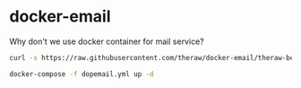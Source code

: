 # docker-email
Why don't we use docker container for mail service?

```bash
curl -s https://raw.githubusercontent.com/theraw/docker-email/theraw-beta1/dopemail.yml > dopemail.yml

docker-compose -f dopemail.yml up -d
```
